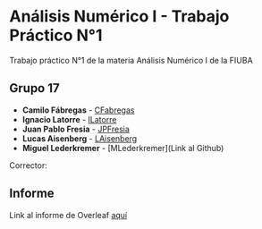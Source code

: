 # Análisis Numérico I - Trabajo Práctico N°1

Trabajo práctico N°1 de la materia Análisis Numérico I de la FIUBA

## Grupo 17

* **Camilo Fábregas** - [CFabregas](https://github.com/MiloGNR)
* **Ignacio Latorre** - [ILatorre](https://github.com/ilatorre7)
* **Juan Pablo Fresia** - [JPFresia](https://github.com/JuanPF56)
* **Lucas Aisenberg** - [LAisenberg](https://github.com/lucaisen)
* **Miguel Lederkremer** - [MLederkremer](Link al Github)

Corrector: **<Corrector>**
  
## Informe
Link al informe de Overleaf [aquí](https://es.overleaf.com/project/608b11cce9ea83467b762321)
